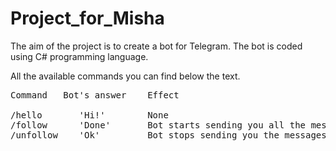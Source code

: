 # Project_for_Misha
<p>The aim of the project is to create a bot for Telegram. The bot is coded using C# programming language.</p>
<p>All the available commands you can find below the text.</p>

<pre>
Command   Bot's answer    Effect
</hr>
/hello       'Hi!'        None
/follow	     'Done'       Bot starts sending you all the messages he gets
/unfollow    'Ok'         Bot stops sending you the messages
</pre>
